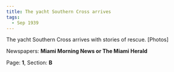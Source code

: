 ```yaml
---  
title: The yacht Southern Cross arrives  
tags:  
  - Sep 1939  
---  
```

  
The yacht Southern Cross arrives with stories of rescue. [Photos]  
  
Newspapers: **Miami Morning News or The Miami Herald**  
  
Page: **1**, Section: **B** 
